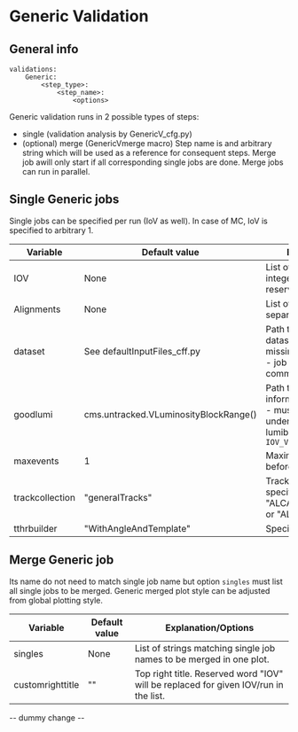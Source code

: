 # Generic Validation

## General info
```
validations:
    Generic:
        <step_type>:
            <step_name>: 
                <options>
```

Generic validation runs in 2 possible types of steps:
 - single (validation analysis by GenericV_cfg.py)
 - (optional) merge (GenericVmerge macro)
Step name is and arbitrary string which will be used as a reference for consequent steps.
Merge job awill only start if all corresponding single jobs are done.
Merge jobs can run in parallel.

## Single Generic jobs
Single jobs can be specified per run (IoV as well). In case of MC, IoV is specified to arbitrary 1.  

Variable | Default value | Explanation/Options
-------- | ------------- | --------------------
IOV | None | List of IOVs/runs defined by integer value. IOV 1 is reserved for MC.
Alignments | None | List of alignments. Will create separate directory for each.
dataset | See defaultInputFiles_cff.py | Path to txt file containing list of datasets to be used. If file is missing at EOS or is corrupted - job will eventually fail (most common issue).
goodlumi | cms.untracked.VLuminosityBlockRange() | Path to json file containing lumi information about selected IoV - must contain list of runs under particular IoV with lumiblock info. Format: `IOV_Vali_{}.json`
maxevents | 1 | Maximum number of events before cmsRun terminates.
trackcollection | "generalTracks" | Track collection to be specified here, e.g. "ALCARECOTkAlMuonIsolated" or "ALCARECOTkAlMinBias" ... 
tthrbuilder | "WithAngleAndTemplate" | Specify TTRH Builder

## Merge Generic job
Its name do not need to match single job name but option `singles` must list all single jobs to be merged.
Generic merged plot style can be adjusted from global plotting style.

Variable | Default value | Explanation/Options
-------- | ------------- | --------------------
singles | None | List of strings matching single job names to be merged in one plot.
customrighttitle | "" | Top right title. Reserved word "IOV" will be replaced for given IOV/run in the list.
-- dummy change --
